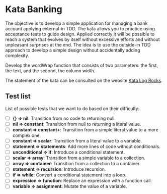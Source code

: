 # Kata Banking
The objective is to develop a simple application for managing a bank account applying external-in TDD. The kata allows you to practice using acceptance tests to guide design. Applied correctly it will be possible to reach a system that evolves by itself without excessive efforts and without unpleasant surprises at the end. The idea is to use the outside-in TDD approach to develop a simple design without accidentally adding complexity.

Develop the wordWrap function that consists of two parameters: the first, the text, and the second, the column width.

The statement of the kata can be consulted on the website [Kata Log Rocks](https://kata-log.rocks/banking-kata).

## Test list
List of possible tests that we want to do based on their difficulty:
- [ ] **{} ⇒ nil**: Transition from no code to returning null.
- [ ] **nil ⇒ constant**: Transition from null to returning a literal value.
- [ ] **constant ⇒ constant+**: Transition from a simple literal value to a more complex one.
- [ ] **constant ⇒ scalar**: Transition from a literal value to a variable.
- [ ] **statement ⇒ statements**: Add more lines of code without conditionals.
- [ ] **unconditional ⇒ if**: Introduce a conditional statement.
- [ ] **scalar ⇒ array**: Transition from a simple variable to a collection.
- [ ] **array ⇒ container**: Transition from a collection to a container.
- [ ] **statement ⇒ recursion**: Introduce recursion.
- [ ] **if ⇒ while**: Convert a conditional statement into a loop.
- [ ] **expression ⇒ function**: Replace an expression with a function call.
- [ ] **variable ⇒ assignment**: Mutate the value of a variable.